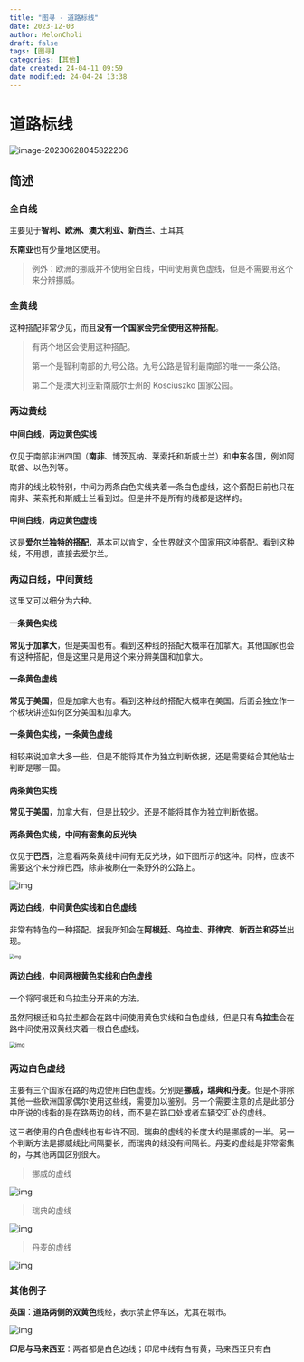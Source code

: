 ```yaml
---
title: "图寻 - 道路标线"
date: 2023-12-03
author: MelonCholi
draft: false
tags: [图寻]
categories: [其他]
date created: 24-04-11 09:59
date modified: 24-04-24 13:38
---
```


# 道路标线

![image-20230628045822206](https://markdown-1303167219.cos.ap-shanghai.myqcloud.com/image-20230628045822206.png)

## 简述

### 全白线

主要见于**智利、欧洲、澳大利亚、新西兰**、土耳其

**东南亚**也有少量地区使用。

> 例外：欧洲的挪威并不使用全白线，中间使用黄色虚线，但是不需要用这个来分辨挪威。

### 全黄线

这种搭配非常少见，而且**没有一个国家会完全使用这种搭配**。

> 有两个地区会使用这种搭配。
>
> 第一个是智利南部的九号公路。九号公路是智利最南部的唯一一条公路。
>
> 第二个是澳大利亚新南威尔士州的 Kosciuszko 国家公园。

### 两边黄线

#### 中间白线，两边黄色实线

仅见于南部非洲四国（**南非**、博茨瓦纳、莱索托和斯威士兰）和**中东**各国，例如阿联酋、以色列等。

南非的线比较特别，中间为两条白色实线夹着一条白色虚线，这个搭配目前也只在南非、莱索托和斯威士兰看到过。但是并不是所有的线都是这样的。

#### 中间白线，两边黄色虚线

这是**爱尔兰独特的搭配**，基本可以肯定，全世界就这个国家用这种搭配。看到这种线，不用想，直接去爱尔兰。

### 两边白线，中间黄线

这里又可以细分为六种。

#### 一条黄色实线

**常见于加拿大**，但是美国也有。看到这种线的搭配大概率在加拿大。其他国家也会有这种搭配，但是这里只是用这个来分辨美国和加拿大。

#### 一条黄色虚线

**常见于美国**，但是加拿大也有。看到这种线的搭配大概率在美国。后面会独立作一个板块讲述如何区分美国和加拿大。

#### 一条黄色实线，一条黄色虚线

相较来说加拿大多一些，但是不能将其作为独立判断依据，还是需要结合其他贴士判断是哪一国。

#### 两条黄色实线

**常见于美国**，加拿大有，但是比较少。还是不能将其作为独立判断依据。

#### 两条黄色实线，中间有密集的反光块

仅见于**巴西**，注意看两条黄线中间有无反光块，如下图所示的这种。同样，应该不需要这个来分辨巴西，除非被刷在一条野外的公路上。

![img](https://markdown-1303167219.cos.ap-shanghai.myqcloud.com/1682164853675-36cba939-8adf-444a-bfb3-e4d32c468ce6.png)

#### 两边白线，中间黄色实线和白色虚线

非常有特色的一种搭配。据我所知会在**阿根廷、乌拉圭、菲律宾、新西兰和芬兰**出现。

<img src="https://markdown-1303167219.cos.ap-shanghai.myqcloud.com/1682164855559-13d036d0-173a-4ab7-8216-587645c1db31.png" alt="img" style="zoom:50%;" />

#### 两边白线，中间两根黄色实线和白色虚线

一个将阿根廷和乌拉圭分开来的方法。

虽然阿根廷和乌拉圭都会在路中间使用黄色实线和白色虚线，但是只有**乌拉圭**会在路中间使用双黄线夹着一根白色虚线。

<img src="https://markdown-1303167219.cos.ap-shanghai.myqcloud.com/1682164854906-e4283a77-1730-4c42-bea1-0acd16d6970f.png" alt="img" style="zoom:67%;" />

### 两边白色虚线

主要有三个国家在路的两边使用白色虚线。分别是**挪威，瑞典和丹麦**。但是不排除其他一些欧洲国家偶尔使用这些线，需要加以鉴别。另一个需要注意的点是此部分中所说的线指的是在路两边的线，而不是在路口处或者车辆交汇处的虚线。

这三者使用的白色虚线也有些许不同。瑞典的虚线的长度大约是挪威的一半。另一个判断方法是挪威线比间隔要长，而瑞典的线没有间隔长。丹麦的虚线是非常密集的，与其他两国区别很大。

> 挪威的虚线

![img](https://markdown-1303167219.cos.ap-shanghai.myqcloud.com/1682164856119-dc2b4946-9b5c-492f-b1bb-42fd3a81c070.png)

> 瑞典的虚线

![img](https://markdown-1303167219.cos.ap-shanghai.myqcloud.com/1682164856645-dd684e1d-acd7-46e5-9989-b9490493ae42.png)

> 丹麦的虚线

![img](https://markdown-1303167219.cos.ap-shanghai.myqcloud.com/1682164857281-6a2c30c2-814b-4dd5-ae1f-1de053d72d60.png)

### 其他例子

**英国**：**道路两侧的双黄色**线经，表示禁止停车区，尤其在城市。

![img](https://markdown-1303167219.cos.ap-shanghai.myqcloud.com/1682666493561-ac43a9ce-f7b4-48a2-83d5-c44ea0a52852.png)

**印尼与马来西亚**：两者都是白色边线；印尼中线有白有黄，马来西亚只有白
